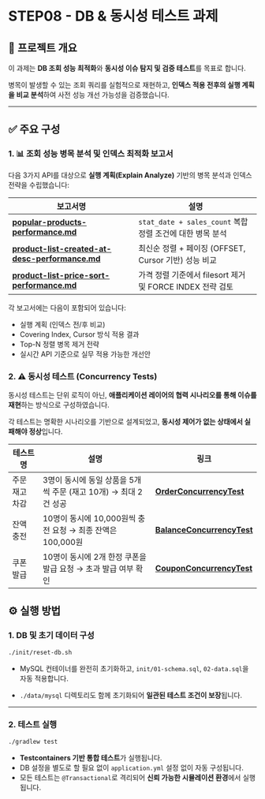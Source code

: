 # **STEP08 - DB & 동시성 테스트 과제**

## 📌 프로젝트 개요

이 과제는 **DB 조회 성능 최적화**와 **동시성 이슈 탐지 및 검증 테스트**를 목표로 합니다.

병목이 발생할 수 있는 조회 쿼리를 실험적으로 재현하고, **인덱스 적용 전후의 실행 계획을 비교 분석**하여 사전 성능 개선 가능성을 검증했습니다.

---

## ✅ 주요 구성

### 1. 📊 **조회 성능 병목 분석 및 인덱스 최적화 보고서**

다음 3가지 API를 대상으로 **실행 계획(Explain Analyze)** 기반의 병목 분석과 인덱스 전략을 수립했습니다:

| 보고서명 | 설명 |
| --- | --- |
| [**popular-products-performance.md**](report/index-optimization-step08/popular-products-performance.md) | `stat_date + sales_count` 복합 정렬 조건에 대한 병목 분석 |
| [**product-list-created-at-desc-performance.md**](report/index-optimization-step08/product-list-created-at-desc-performance.md) | 최신순 정렬 + 페이징 (OFFSET, Cursor 기반) 성능 비교 |
| [**product-list-price-sort-performance.md**](report/index-optimization-step08/product-list-price-sort-performance.md) | 가격 정렬 기준에서 filesort 제거 및 FORCE INDEX 전략 검토 |

각 보고서에는 다음이 포함되어 있습니다:

- 실행 계획 (인덱스 전/후 비교)
- Covering Index, Cursor 방식 적용 결과
- Top-N 정렬 병목 제거 전략
- 실시간 API 기준으로 실무 적용 가능한 개선안

### 2. ⚠️ **동시성 테스트 (Concurrency Tests)**

동시성 테스트는 단위 로직이 아닌, **애플리케이션 레이어의 협력 시나리오를 통해 이슈를 재현**하는 방식으로 구성하였습니다.

각 테스트는 명확한 시나리오를 기반으로 설계되었고, **동시성 제어가 없는 상태에서 실패해야 정상**입니다.

| 테스트명 | 설명 | 링크                                                                                                                |
| --- | --- |-------------------------------------------------------------------------------------------------------------------|
| 주문 재고 차감 | 3명이 동시에 동일 상품을 5개씩 주문 (재고 10개) → 최대 2건 성공 | [**OrderConcurrencyTest**](./src/test/java/kr/hhplus/be/server/application/order/OrderConcurrencyTest.java)       |
| 잔액 충전 | 10명이 동시에 10,000원씩 충전 요청 → 최종 잔액은 100,000원 | [**BalanceConcurrencyTest**](./src/test/java/kr/hhplus/be/server/application/balance/BalanceConcurrencyTest.java) |
| 쿠폰 발급 | 10명이 동시에 2개 한정 쿠폰을 발급 요청 → 초과 발급 여부 확인 | [**CouponConcurrencyTest**](./src/test/java/kr/hhplus/be/server/application/coupon/CouponConcurrencyTest.java)    |

## ⚙️ 실행 방법

### 1. DB 및 초기 데이터 구성

```bash
./init/reset-db.sh
```

- MySQL 컨테이너를 완전히 초기화하고, `init/01-schema.sql`, `02-data.sql`을 자동 적용합니다.

- `./data/mysql` 디렉토리도 함께 초기화되어 **일관된 테스트 조건이 보장**됩니다.

---

### 2. 테스트 실행

```bash
./gradlew test
```

- **Testcontainers 기반 통합 테스트**가 실행됩니다.
- DB 설정을 별도로 할 필요 없이 `application.yml` 설정 없이 자동 구성됩니다.
- 모든 테스트는 `@Transactional`로 격리되어 **신뢰 가능한 시뮬레이션 환경**에서 실행됩니다.
